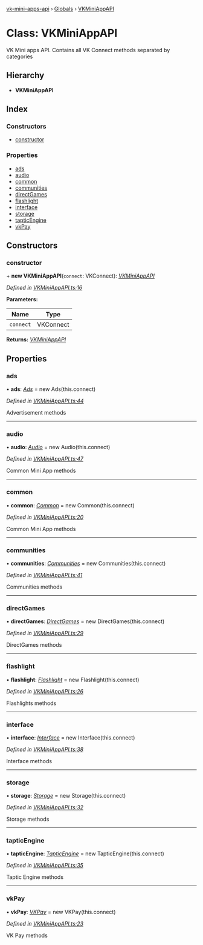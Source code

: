 [vk-mini-apps-api](../README.md) › [Globals](../globals.md) › [VKMiniAppAPI](vkminiappapi.md)

# Class: VKMiniAppAPI

VK Mini apps API. Contains all VK Connect methods separated by categories

## Hierarchy

* **VKMiniAppAPI**

## Index

### Constructors

* [constructor](vkminiappapi.md#constructor)

### Properties

* [ads](vkminiappapi.md#ads)
* [audio](vkminiappapi.md#audio)
* [common](vkminiappapi.md#common)
* [communities](vkminiappapi.md#communities)
* [directGames](vkminiappapi.md#directgames)
* [flashlight](vkminiappapi.md#flashlight)
* [interface](vkminiappapi.md#interface)
* [storage](vkminiappapi.md#storage)
* [tapticEngine](vkminiappapi.md#tapticengine)
* [vkPay](vkminiappapi.md#vkpay)

## Constructors

###  constructor

\+ **new VKMiniAppAPI**(`connect`: VKConnect): *[VKMiniAppAPI](vkminiappapi.md)*

*Defined in [VKMiniAppAPI.ts:16](https://github.com/VKCOM/vk-mini-apps-api/blob/434adad/src/VKMiniAppAPI.ts#L16)*

**Parameters:**

Name | Type |
------ | ------ |
`connect` | VKConnect |

**Returns:** *[VKMiniAppAPI](vkminiappapi.md)*

## Properties

###  ads

• **ads**: *[Ads](ads.md)* =  new Ads(this.connect)

*Defined in [VKMiniAppAPI.ts:44](https://github.com/VKCOM/vk-mini-apps-api/blob/434adad/src/VKMiniAppAPI.ts#L44)*

Advertisement methods

___

###  audio

• **audio**: *[Audio](audio.md)* =  new Audio(this.connect)

*Defined in [VKMiniAppAPI.ts:47](https://github.com/VKCOM/vk-mini-apps-api/blob/434adad/src/VKMiniAppAPI.ts#L47)*

Common Mini App methods

___

###  common

• **common**: *[Common](common.md)* =  new Common(this.connect)

*Defined in [VKMiniAppAPI.ts:20](https://github.com/VKCOM/vk-mini-apps-api/blob/434adad/src/VKMiniAppAPI.ts#L20)*

Common Mini App methods

___

###  communities

• **communities**: *[Communities](communities.md)* =  new Communities(this.connect)

*Defined in [VKMiniAppAPI.ts:41](https://github.com/VKCOM/vk-mini-apps-api/blob/434adad/src/VKMiniAppAPI.ts#L41)*

Communities methods

___

###  directGames

• **directGames**: *[DirectGames](directgames.md)* =  new DirectGames(this.connect)

*Defined in [VKMiniAppAPI.ts:29](https://github.com/VKCOM/vk-mini-apps-api/blob/434adad/src/VKMiniAppAPI.ts#L29)*

DirectGames methods

___

###  flashlight

• **flashlight**: *[Flashlight](flashlight.md)* =  new Flashlight(this.connect)

*Defined in [VKMiniAppAPI.ts:26](https://github.com/VKCOM/vk-mini-apps-api/blob/434adad/src/VKMiniAppAPI.ts#L26)*

Flashlights methods

___

###  interface

• **interface**: *[Interface](interface.md)* =  new Interface(this.connect)

*Defined in [VKMiniAppAPI.ts:38](https://github.com/VKCOM/vk-mini-apps-api/blob/434adad/src/VKMiniAppAPI.ts#L38)*

Interface methods

___

###  storage

• **storage**: *[Storage](storage.md)* =  new Storage(this.connect)

*Defined in [VKMiniAppAPI.ts:32](https://github.com/VKCOM/vk-mini-apps-api/blob/434adad/src/VKMiniAppAPI.ts#L32)*

Storage methods

___

###  tapticEngine

• **tapticEngine**: *[TapticEngine](tapticengine.md)* =  new TapticEngine(this.connect)

*Defined in [VKMiniAppAPI.ts:35](https://github.com/VKCOM/vk-mini-apps-api/blob/434adad/src/VKMiniAppAPI.ts#L35)*

Taptic Engine methods

___

###  vkPay

• **vkPay**: *[VKPay](vkpay.md)* =  new VKPay(this.connect)

*Defined in [VKMiniAppAPI.ts:23](https://github.com/VKCOM/vk-mini-apps-api/blob/434adad/src/VKMiniAppAPI.ts#L23)*

VK Pay methods
